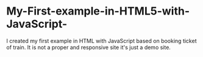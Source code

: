 # My-First-example-in-HTML5-with-JavaScript-
I created my first example in HTML with JavaScript based on booking ticket of train. It is not a proper and responsive site it's just a demo site.
